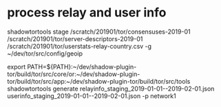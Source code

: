 
# process relay and user info
shadowtortools stage /scratch/201901/tor/consensuses-2019-01 /scratch/201901/tor/server-descriptors-2019-01 /scratch/201901/tor/userstats-relay-country.csv -g ~/dev/tor/src/config/geoip


export PATH=${PATH}:~/dev/shadow-plugin-tor/build/tor/src/core/or:~/dev/shadow-plugin-tor/build/tor/src/app:~/dev/shadow-plugin-tor/build/tor/src/tools
shadowtortools generate relayinfo_staging_2019-01-01--2019-02-01.json userinfo_staging_2019-01-01--2019-02-01.json -p network1

